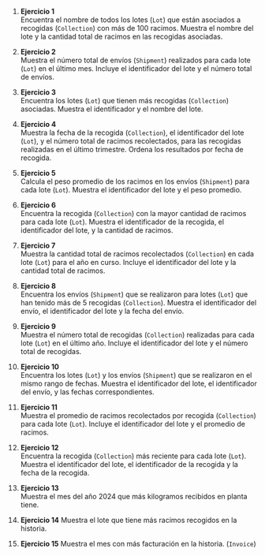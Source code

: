 
1. **Ejercicio 1**  
   Encuentra el nombre de todos los lotes (`Lot`) que están asociados a recogidas (`Collection`) con más de 100 racimos. Muestra el nombre del lote y la cantidad total de racimos en las recogidas asociadas.

2. **Ejercicio 2**  
   Muestra el número total de envíos (`Shipment`) realizados para cada lote (`Lot`) en el último mes. Incluye el identificador del lote y el número total de envíos.

3. **Ejercicio 3**  
   Encuentra los lotes (`Lot`) que tienen más recogidas (`Collection`) asociadas. Muestra el identificador y el nombre del lote.

4. **Ejercicio 4**  
   Muestra la fecha de la recogida (`Collection`), el identificador del lote (`Lot`), y el número total de racimos recolectados, para las recogidas realizadas en el último trimestre. Ordena los resultados por fecha de recogida.

5. **Ejercicio 5**  
   Calcula el peso promedio de los racimos en los envíos (`Shipment`) para cada lote (`Lot`). Muestra el identificador del lote y el peso promedio.

6. **Ejercicio 6**  
   Encuentra la recogida (`Collection`) con la mayor cantidad de racimos para cada lote (`Lot`). Muestra el identificador de la recogida, el identificador del lote, y la cantidad de racimos.

7. **Ejercicio 7**  
   Muestra la cantidad total de racimos recolectados (`Collection`) en cada lote (`Lot`) para el año en curso. Incluye el identificador del lote y la cantidad total de racimos.

8. **Ejercicio 8**  
   Encuentra los envíos (`Shipment`) que se realizaron para lotes (`Lot`) que han tenido más de 5 recogidas (`Collection`). Muestra el identificador del envío, el identificador del lote y la fecha del envío.

9. **Ejercicio 9**  
   Muestra el número total de recogidas (`Collection`) realizadas para cada lote (`Lot`) en el último año. Incluye el identificador del lote y el número total de recogidas.

10. **Ejercicio 10**  
   Encuentra los lotes (`Lot`) y los envíos (`Shipment`) que se realizaron en el mismo rango de fechas. Muestra el identificador del lote, el identificador del envío, y las fechas correspondientes.


11. **Ejercicio 11**  
   Muestra el promedio de racimos recolectados por recogida (`Collection`) para cada lote (`Lot`). Incluye el identificador del lote y el promedio de racimos.
    

12. **Ejercicio 12**  
   Encuentra la recogida (`Collection`) más reciente para cada lote (`Lot`). Muestra el identificador del lote, el identificador de la recogida y la fecha de la recogida.

13. **Ejercicio 13**  
   Muestra el mes del año 2024 que más kilogramos recibidos en planta tiene.

14. **Ejercicio 14**
   Muestra el lote que tiene más racimos recogidos en la historia.

15. **Ejercicio 15**
   Muestra el mes con más facturación en la historia. (`Invoice`)









